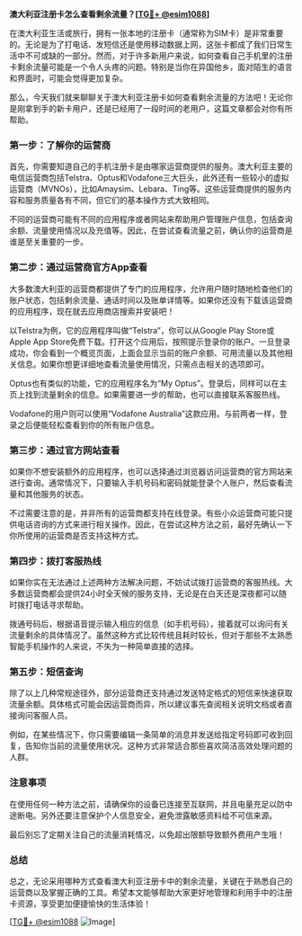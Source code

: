 **澳大利亚注册卡怎么查看剩余流量？[[TG💪+ @esim1088](https://t.me/s/esim1088)]**

在澳大利亚生活或旅行，拥有一张本地的注册卡（通常称为SIM卡）是非常重要的。无论是为了打电话、发短信还是使用移动数据上网，这张卡都成了我们日常生活中不可或缺的一部分。然而，对于许多新用户来说，如何查看自己手机里的注册卡剩余流量可能是一个令人头疼的问题。特别是当你在异国他乡，面对陌生的语言和界面时，可能会觉得更加复杂。

那么，今天我们就来聊聊关于澳大利亚注册卡如何查看剩余流量的方法吧！无论你是刚拿到手的新卡用户，还是已经用了一段时间的老用户，这篇文章都会对你有所帮助。

### **第一步：了解你的运营商**

首先，你需要知道自己的手机注册卡是由哪家运营商提供的服务。澳大利亚主要的电信运营商包括Telstra、Optus和Vodafone三大巨头，此外还有一些较小的虚拟运营商（MVNOs），比如Amaysim、Lebara、Ting等。这些运营商提供的服务内容和服务质量各有不同，但它们的基本操作方式大致相同。

不同的运营商可能有不同的应用程序或者网站来帮助用户管理账户信息，包括查询余额、流量使用情况以及充值等。因此，在尝试查看流量之前，确认你的运营商是谁是至关重要的一步。

### **第二步：通过运营商官方App查看**

大多数澳大利亚的运营商都提供了专门的应用程序，允许用户随时随地检查他们的账户状态，包括剩余流量、通话时间以及账单详情等。如果你还没有下载该运营商的应用程序，现在就去应用商店搜索并安装吧！

以Telstra为例，它的应用程序叫做“Telstra”，你可以从Google Play Store或Apple App Store免费下载。打开这个应用后，按照提示登录你的账户。一旦登录成功，你会看到一个概览页面，上面会显示当前的账户余额、可用流量以及其他相关信息。如果你想更详细地查看流量使用情况，只需点击相关的选项即可。

Optus也有类似的功能，它的应用程序名为“My Optus”。登录后，同样可以在主页上找到流量剩余的信息。如果需要进一步的帮助，也可以直接联系客服热线。

Vodafone的用户则可以使用“Vodafone Australia”这款应用。与前两者一样，登录之后便能轻松查看到你的所有账户信息。

### **第三步：通过官方网站查看**

如果你不想安装额外的应用程序，也可以选择通过浏览器访问运营商的官方网站来进行查询。通常情况下，只要输入手机号码和密码就能登录个人账户，然后查看流量和其他服务的状态。

不过需要注意的是，并非所有的运营商都支持在线登录。有些小众运营商可能只提供电话咨询的方式来进行相关操作。因此，在尝试这种方法之前，最好先确认一下你所使用的运营商是否支持这种方式。

### **第四步：拨打客服热线**

如果你实在无法通过上述两种方法解决问题，不妨试试拨打运营商的客服热线。大多数运营商都会提供24小时全天候的服务支持，无论是在白天还是深夜都可以随时拨打电话寻求帮助。

拨通号码后，根据语音提示输入相应的信息（如手机号码），接着就可以询问有关流量剩余的具体情况了。虽然这种方式比较传统且耗时较长，但对于那些不太熟悉智能手机操作的人来说，不失为一种简单直接的选择。

### **第五步：短信查询**

除了以上几种常规途径外，部分运营商还支持通过发送特定格式的短信来快速获取流量余额。具体格式可能会因运营商而异，所以建议事先查阅相关说明文档或者直接询问客服人员。

例如，在某些情况下，你只需要编辑一条简单的消息并发送给指定号码即可收到回复，告知你当前的流量使用状况。这种方式非常适合那些喜欢简洁高效处理问题的人群。

### **注意事项**

在使用任何一种方法之前，请确保你的设备已连接至互联网，并且电量充足以防中途断电。另外还要注意保护个人信息安全，避免泄露敏感资料给不可信来源。

最后别忘了定期关注自己的流量消耗情况，以免超出限额导致额外费用产生哦！

### **总结**

总之，无论采用哪种方式查看澳大利亚注册卡中的剩余流量，关键在于熟悉自己的运营商以及掌握正确的工具。希望本文能够帮助大家更好地管理和利用手中的注册卡资源，享受更加便捷愉快的生活体验！

[[TG💪+ @esim1088](https://t.me/s/esim1088) ![Image](https://i.postimg.cc/4NQfJmqS/Snipaste-2025-05-13-00-14-12.png)]